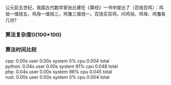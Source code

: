 公元前五世纪，我国古代数学家张丘建在《算经》一书中提出了（百钱百鸡）：鸡翁一值钱五，鸡母一值钱三，鸡雏三值钱一。百钱买百鸡，问鸡翁、鸡母、鸡雏各几何?

### 算法复杂度O(100*100)
### 算法时间比较
cpp: 0.00s user 0.00s system 0% cpu 0.004 total  
python: 0.04s user 0.00s system 91% cpu 0.048 total  
php: 0.04s user 0.00s system 98% cpu 0.045 total  
rust: 0.00s user 0.00s system 0% cpu 0.004 total  
